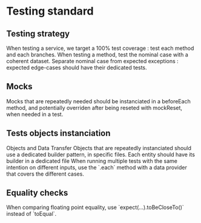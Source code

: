 # Testing standard

## Testing strategy

<rule>
When testing a service, we target a 100% test coverage : test each method and each branches.
</rule>

<rule>
When testing a method, test the nominal case with a coherent dataset.
</rule>

<rule>
Separate nominal case from expected exceptions : expected edge-cases should have their dedicated tests.
</rule>

## Mocks

<rule>
Mocks that are repeatedly needed should be instanciated in a beforeEach method, and potentially overriden after being reseted with mockReset, when needed in a test.
</rule>

## Tests objects instanciation

<rule>
Objects and Data Transfer Objects that are repeatedly instanciated should use a dedicated builder pattern, in specific files.
</rule>

<rule>
Each entity should have its builder in a dedicated file
</rule>

<rule>
When running multiple tests with the same intention on different inputs, use the `.each` method with a data provider that covers the different cases.
</rule>

## Equality checks

<rule>
When comparing floating point equality, use `expect(...).toBeCloseTo()` instead of `toEqual`.
</rule>
